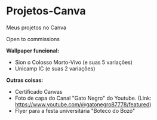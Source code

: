 # Projetos-Canva
Meus projetos no Canva

Open to commissions

**Wallpaper funcional:**
- Sion o Colosso Morto-Vivo (e suas 5 variações)
- Unicamp IC (e suas 2 variações)

**Outras coisas:**
- Certificado Canvas
- Foto de capa do Canal "Gato Negro" do Youtube. (Link: https://www.youtube.com/@gatonegro87778/featured)
- Flyer para a festa universitária "Boteco do Bozó"
